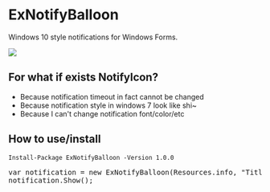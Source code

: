 # ExNotifyBalloon
Windows 10 style notifications for Windows Forms. 

![](https://i.imgur.com/A5ia7yw.png)

## For what if exists NotifyIcon? 
- Because notification timeout in fact cannot be changed
- Because notification style  in windows 7 look like shi~
- Because I can't change notification font/color/etc

## How to use/install
`Install-Package ExNotifyBalloon -Version 1.0.0`

<pre>var notification = new ExNotifyBalloon(Resources.info, "Title", "Body", 5000);
notification.Show();</pre>

